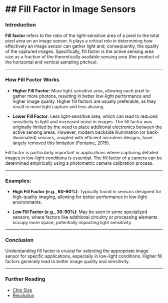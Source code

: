 # ## Fill Factor in Image Sensors

### Introduction

**Fill factor** refers to the ratio of the light-sensitive area of a pixel to the total pixel area on an image sensor. It plays a critical role in determining how effectively an image sensor can gather light and, consequently, the quality of the captured images. Specifically, fill factor is the active sensing area size as a fraction of the theoretically available sensing area (the product of the horizontal and vertical sampling pitches). 

---

### How Fill Factor Works

- **Higher Fill Factor**: More light-sensitive area, allowing each pixel to gather more photons, resulting in better low-light performance and higher image quality. Higher fill factors are usually preferable, as they result in more light capture and less aliasing.
  
- **Lower Fill Factor**: Less light-sensitive area, which can lead to reduced sensitivity to light and increased noise in images. The fill factor was originally limited by the need to place additional electronics between the active sensing areas. However, modern backside illumination (or back-illuminated) sensors, coupled with efficient microlens designs, have largely removed this limitation (Fontaine, 2015).

Fill factor is particularly important in applications where capturing detailed images in low-light conditions is essential. The fill factor of a camera can be determined empirically using a photometric camera calibration process.

---

### Examples:

- **High Fill Factor (e.g., 60-90%)**: Typically found in sensors designed for high-quality imaging, allowing for better performance in low-light environments.
  
- **Low Fill Factor (e.g., 30-50%)**: May be seen in some specialized sensors, where factors like additional circuitry or processing elements occupy more space, potentially impacting light sensitivity.

---

### Conclusion

Understanding fill factor is crucial for selecting the appropriate image sensor for specific applications, especially in low-light conditions. Higher fill factors generally lead to better image quality and sensitivity.

---

### Further Reading

- [Chip Size](#)
- [Resolution](#)
